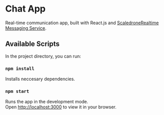 # Chat App

Real-time communication app, built with React.js and [ScaledroneRealtime Messaging Service](https://www.scaledrone.com/).

## Available Scripts

In the project directory, you can run:

### `npm install`
Installs neccesary dependencies.

### `npm start`

Runs the app in the development mode.\
Open [http://localhost:3000](http://localhost:3000) to view it in your browser.
